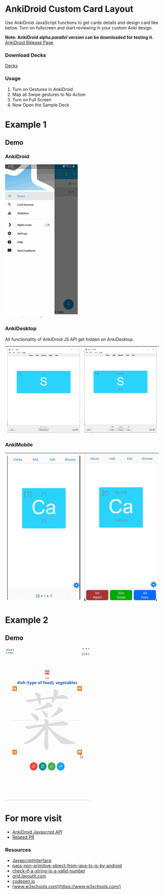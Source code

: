 # AnkiDroid Custom Card Layout

Use AnkiDroid JavaScript functions to get cards details and design card like below. Turn on fullscreen and start reviewing in your custom Anki design.

**Note: AnkiDroid alpha *parallel* version can be downloaded for testing it.** 
[AnkiDroid Release Page](https://github.com/ankidroid/Anki-Android/releases)

### Download Decks

[Decks](Decks/)

### Usage
1. Turn on Gestures in AnkiDroid 
2. Map all Swipe gestures to No Action
3. Turn on Full Screen
4. Now Open the Sample Deck

# Example 1
## Demo
### AnkiDroid
<img src="images/demo_example1.gif" height="500px"/>

### AnkiDesktop
All functionality of AnkiDroid JS API get hidden on AnkiDesktop.

|![](images/desktop_1.PNG)|![](images/desktop_2.PNG)|
|--|--|

### AnkiMobile

|![](images/ankimobile_1.PNG)|![](images/ankimobile_2.PNG)|
|--|--|

# Example 2
## Demo
<img src="images/demo_v1.3.gif" height="500px"/>

# For more visit
- [AnkiDroid Javascript API](https://github.com/ankidroid/Anki-Android/wiki/AnkiDroid-Javascript-API)
- [Related PR](https://github.com/ankidroid/Anki-Android/wiki/AnkiDroid-Javascript-API#linked-issues--pr)

### Resources
- [JavascriptInterface](https://developer.android.com/reference/android/webkit/JavascriptInterface)
- [pass-non-primitive-object-from-java-to-js-by-android](https://stackoverflow.com/questions/21173888/how-to-pass-non-primitive-object-from-java-to-js-by-android-addjavascriptinterfa)
- [check-if-a-string-is-a-valid-number](https://stackoverflow.com/questions/175739/built-in-way-in-javascript-to-check-if-a-string-is-a-valid-number)
- [grid.layoutit.com](https://grid.layoutit.com/)
- [codepen.io](https://codepen.io/)
- [www.w3schools.com](https://www.w3schools.com/)
